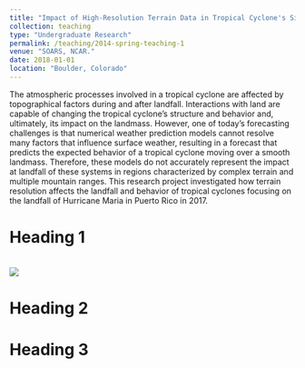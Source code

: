 ```yaml
---
title: "Impact of High-Resolution Terrain Data in Tropical Cyclone's Simulations"
collection: teaching
type: "Undergraduate Research"
permalink: /teaching/2014-spring-teaching-1
venue: "SOARS, NCAR."
date: 2018-01-01
location: "Boulder, Colorado"
---
```


The atmospheric processes involved in a tropical cyclone are affected by topographical factors
during and after landfall. Interactions with land are capable of changing the tropical cyclone’s
structure and behavior and, ultimately, its impact on the landmass. However, one of today’s
forecasting challenges is that numerical weather prediction models cannot resolve many 
factors that influence surface weather, resulting in a forecast that predicts the expected behavior
of a tropical cyclone moving over a smooth landmass. Therefore, these models do not accurately
represent the impact at landfall of these systems in regions characterized by complex
terrain and multiple mountain ranges. This research project investigated how terrain resolution
affects the landfall and behavior of tropical cyclones focusing on the landfall of Hurricane Maria
in Puerto Rico in 2017.

Heading 1
======

<br/><img src='/images/500x300.png'>

Heading 2
======

Heading 3
======
